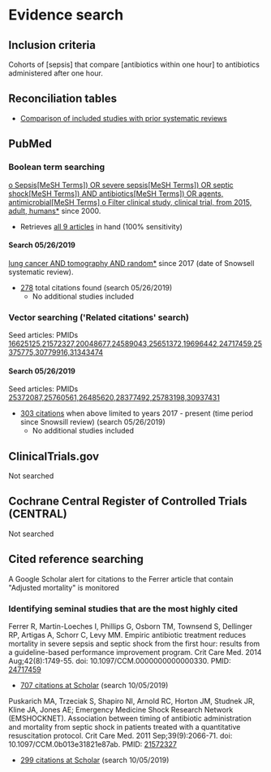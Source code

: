# Evidence search

## Inclusion criteria
Cohorts of [sepsis] that compare [antibiotics within one hour] to antibiotics administered after one hour.

## Reconciliation tables
* [Comparison of included studies with prior systematic reviews](../reconciliation-tables)

## PubMed
### Boolean term searching


[o	Sepsis[MeSH Terms]) OR severe sepsis[MeSH Terms]) OR septic shock[MeSH Terms]) AND antibiotics[MeSH Terms]) OR agents, antimicrobial[MeSH Terms]
o	Filter clinical study, clinical trial, from 2015, adult, humans*](https://www.ncbi.nlm.nih.gov/pubmed?term=((lung%20cancer%20AND%20tomography%20AND%20random*))%20AND%20(%222000%22%5BDate%20-%20Publication%5D%20%3A%20%223000%22%5BDate%20-%20Publication%5D)) since 2000. 
* Retrieves [all 9 articles](https://www.ncbi.nlm.nih.gov/pubmed/?term=26485620+25760561+28377492+31360863+31162856+30937431+25372087+29496251+29496251) in hand (100% sensitivity)

#### Search 05/26/2019
[lung cancer AND tomography AND random\*](https://www.ncbi.nlm.nih.gov/pubmed?term=((lung%20cancer%20AND%20tomography%20AND%20random*))%20AND%20(%222000%22%5BDate%20-%20Publication%5D%20%3A%20%223000%22%5BDate%20-%20Publication%5D)) since 2017 (date of Snowsell systematic review). 
* [278](https://www.ncbi.nlm.nih.gov/pubmed?term=((lung%20cancer%20AND%20tomography%20AND%20random*))%20AND%20(%222017%22%5BDate%20-%20Publication%5D%20%3A%20%223000%22%5BDate%20-%20Publication%5D)) total citations found (search 05/26/2019)
   * No additional studies included

### Vector searching ('Related citations' search)
Seed articles: PMIDs [16625125,21572327,20048677,24589043,25651372,19696442,24717459,25375775,30779916,31343474](https://www.ncbi.nlm.nih.gov/pubmed/?linkname=pubmed_pubmed&from_uid=16625125,21572327,20048677,24589043,25651372,19696442,24717459,25375775,30779916,31343474)

#### Search 05/26/2019
Seed articles: PMIDs [25372087,25760561,26485620,28377492,25783198,30937431](https://www.ncbi.nlm.nih.gov/pubmed?cmd=Search&tool=SUMSearch2plugins&otool=kumclib&term=25372087,25760561,26485620,28377492,25783198,30937431)
* [303 citations](https://www.ncbi.nlm.nih.gov/pubmed?linkname=pubmed_pubmed&from_uid=25372087,25760561,26485620,28377492,25783198,30937431&term=2017[pdat]) when above limited to years 2017 - present (time period since Snowsill review) (search 05/26/2019)
   * No additional studies included

## ClinicalTrials.gov

Not searched

## Cochrane Central Register of Controlled Trials (CENTRAL)

Not searched

## Cited reference searching
A Google Scholar alert for citations to the Ferrer article that contain "Adjusted mortality" is monitored 

### Identifying seminal studies that are the most highly cited
Ferrer R, Martin-Loeches I, Phillips G, Osborn TM, Townsend S, Dellinger RP, Artigas A, Schorr C, Levy MM. Empiric antibiotic treatment reduces mortality in severe sepsis and septic shock from the first hour: results from a guideline-based performance improvement program. Crit Care Med. 2014 Aug;42(8):1749-55. doi: 10.1097/CCM.0000000000000330. PMID: [24717459](http://pubmed.gov/24717459)
 * [707 citations at Scholar](https://scholar.google.com/scholar?cites=17880318823555719615&as_sdt=2005&sciodt=0,5&hl=en) (search 10/05/2019)

Puskarich MA, Trzeciak S, Shapiro NI, Arnold RC, Horton JM, Studnek JR, Kline JA, Jones AE; Emergency Medicine Shock Research Network (EMSHOCKNET). Association between timing of antibiotic administration and mortality from septic shock in patients treated with a quantitative resuscitation protocol. Crit Care Med. 2011 Sep;39(9):2066-71. doi: 10.1097/CCM.0b013e31821e87ab. PMID: [21572327](http://pubmed.gov/21572327)
 * [299 citations at Scholar](https://scholar.google.com/scholar?cites=8350354413426419216&as_sdt=2005&sciodt=0,5&hl=en) (search 10/05/2019)

